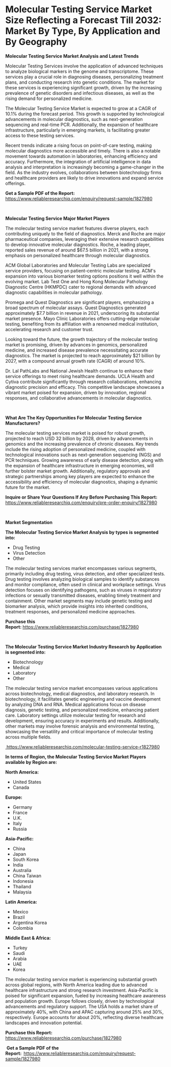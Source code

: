 <p><h1>Molecular Testing Service Market Size Reflecting a Forecast Till 2032: Market By Type, By Application and By Geography</h1></p><p><strong>Molecular Testing Service Market Analysis and Latest Trends</strong></p>
<p><p>Molecular Testing Services involve the application of advanced techniques to analyze biological markers in the genome and transcriptome. These services play a crucial role in diagnosing diseases, personalizing treatment plans, and conducting research into genetic conditions. The market for these services is experiencing significant growth, driven by the increasing prevalence of genetic disorders and infectious diseases, as well as the rising demand for personalized medicine. </p><p>The Molecular Testing Service Market is expected to grow at a CAGR of 10.1% during the forecast period. This growth is supported by technological advancements in molecular diagnostics, such as next-generation sequencing and real-time PCR. Additionally, the expansion of healthcare infrastructure, particularly in emerging markets, is facilitating greater access to these testing services.</p><p>Recent trends indicate a rising focus on point-of-care testing, making molecular diagnostics more accessible and timely. There is also a notable movement towards automation in laboratories, enhancing efficiency and accuracy. Furthermore, the integration of artificial intelligence in data analysis and interpretation is increasingly becoming a game-changer in the field. As the industry evolves, collaborations between biotechnology firms and healthcare providers are likely to drive innovations and expand service offerings.</p></p>
<p><strong>Get a Sample PDF of the Report:&nbsp;</strong> <a href="https://www.reliableresearchiq.com/enquiry/request-sample/1827980?utm_campaign=2810&utm_medium=2&utm_source=Github&utm_content=ia&utm_term=13042025&utm_id=molecular-testing-service">https://www.reliableresearchiq.com/enquiry/request-sample/1827980</a></p>
<p>&nbsp;</p>
<p><strong>Molecular Testing Service Major Market Players</strong></p>
<p><p>The molecular testing service market features diverse players, each contributing uniquely to the field of diagnostics. Merck and Roche are major pharmaceutical companies, leveraging their extensive research capabilities to develop innovative molecular diagnostics. Roche, a leading player, reported sales revenue of around $67.5 billion in 2021, with a strong emphasis on personalized healthcare through molecular diagnostics. </p><p>ACM Global Laboratories and Molecular Testing Labs are specialized service providers, focusing on patient-centric molecular testing. ACM's expansion into various biomarker testing options positions it well within the evolving market. Lab Test One and Hong Kong Molecular Pathology Diagnostic Centre (HKMPDC) cater to regional demands with advanced diagnostic capabilities in molecular pathology.</p><p>Promega and Quest Diagnostics are significant players, emphasizing a broad spectrum of molecular assays. Quest Diagnostics generated approximately $7.7 billion in revenue in 2021, underscoring its substantial market presence. Mayo Clinic Laboratories offers cutting-edge molecular testing, benefiting from its affiliation with a renowned medical institution, accelerating research and customer trust.</p><p>Looking toward the future, the growth trajectory of the molecular testing market is promising, driven by advances in genomics, personalized medicine, and increased disease prevalence necessitating accurate diagnostics. The market is projected to reach approximately $21 billion by 2027, with a compound annual growth rate (CAGR) of around 10%.</p><p>Dr. Lal PathLabs and National Jewish Health continue to enhance their service offerings to meet rising healthcare demands. UCLA Health and Cytiva contribute significantly through research collaborations, enhancing diagnostic precision and efficacy. This competitive landscape showcases a vibrant market poised for expansion, driven by innovation, regional responses, and collaborative advancements in molecular diagnostics.</p></p>
<p>&nbsp;</p>
<p><strong>What Are The Key Opportunities For Molecular Testing Service Manufacturers?</strong></p>
<p><p>The molecular testing services market is poised for robust growth, projected to reach USD 32 billion by 2028, driven by advancements in genomics and the increasing prevalence of chronic diseases. Key trends include the rising adoption of personalized medicine, coupled with technological innovations such as next-generation sequencing (NGS) and PCR techniques. Growing awareness of early disease detection, along with the expansion of healthcare infrastructure in emerging economies, will further bolster market growth. Additionally, regulatory approvals and strategic partnerships among key players are expected to enhance the accessibility and efficiency of molecular diagnostics, shaping a dynamic future for the market.</p></p>
<p><strong>Inquire or Share Your Questions If Any Before Purchasing This Report:</strong> <a href="https://www.reliableresearchiq.com/enquiry/pre-order-enquiry/1827980?utm_campaign=2810&utm_medium=2&utm_source=Github&utm_content=ia&utm_term=13042025&utm_id=molecular-testing-service">https://www.reliableresearchiq.com/enquiry/pre-order-enquiry/1827980</a></p>
<p>&nbsp;</p>
<p><strong>Market Segmentation</strong></p>
<p><strong>The Molecular Testing Service Market Analysis by types is segmented into:</strong></p>
<p><ul><li>Drug Testing</li><li>Virus Detection</li><li>Other</li></ul></p>
<p><p>The molecular testing services market encompasses various segments, primarily including drug testing, virus detection, and other specialized tests. Drug testing involves analyzing biological samples to identify substances and monitor compliance, often used in clinical and workplace settings. Virus detection focuses on identifying pathogens, such as viruses in respiratory infections or sexually transmitted diseases, enabling timely treatment and containment. Other market segments may include genetic testing and biomarker analysis, which provide insights into inherited conditions, treatment responses, and personalized medicine approaches.</p></p>
<p><strong>Purchase this Report:&nbsp;</strong><a href="https://www.reliableresearchiq.com/purchase/1827980?utm_campaign=2810&utm_medium=2&utm_source=Github&utm_content=ia&utm_term=13042025&utm_id=molecular-testing-service">https://www.reliableresearchiq.com/purchase/1827980</a></p>
<p>&nbsp;</p>
<p><strong>The Molecular Testing Service Market Industry Research by Application is segmented into:</strong></p>
<p><ul><li>Biotechnology</li><li>Medical</li><li>Laboratory</li><li>Other</li></ul></p>
<p><p>The molecular testing service market encompasses various applications across biotechnology, medical diagnostics, and laboratory research. In biotechnology, it facilitates genetic engineering and vaccine development by analyzing DNA and RNA. Medical applications focus on disease diagnosis, genetic testing, and personalized medicine, enhancing patient care. Laboratory settings utilize molecular testing for research and development, ensuring accuracy in experiments and results. Additionally, other markets may involve forensic analysis and environmental testing, showcasing the versatility and critical importance of molecular testing across multiple fields.</p></p>
<p><a href="https://www.reliableresearchiq.com/molecular-testing-service-r1827980?utm_campaign=2810&utm_medium=2&utm_source=Github&utm_content=ia&utm_term=13042025&utm_id=molecular-testing-service">&nbsp;https://www.reliableresearchiq.com/molecular-testing-service-r1827980</a></p>
<p><strong>In terms of Region, the Molecular Testing Service Market Players available by Region are:</strong></p>
<p>
    <p> <strong> North America: </strong>
        <ul>
            <li>United States</li>
            <li>Canada</li>
        </ul>
        </p> 
    <p> <strong> Europe: </strong>
        <ul>
            <li>Germany</li>
            <li>France</li>
            <li>U.K.</li>
            <li>Italy</li>
            <li>Russia</li>
        </ul>
        </p> 
    <p> <strong> Asia-Pacific: </strong>
        <ul>
            <li>China</li>
            <li>Japan</li>
            <li>South Korea</li>
            <li>India</li>
            <li>Australia</li>
            <li>China Taiwan</li>
            <li>Indonesia</li>
            <li>Thailand</li>
            <li>Malaysia</li>
        </ul>
        </p> 
    <p> <strong> Latin America: </strong>
        <ul>
            <li>Mexico</li>
            <li>Brazil</li>
            <li>Argentina Korea</li>
            <li>Colombia</li>
        </ul>
        </p> 
    <p> <strong> Middle East & Africa: </strong>
        <ul>
            <li>Turkey</li>
            <li>Saudi</li>
            <li>Arabia</li>
            <li>UAE</li>
            <li>Korea</li>
        </ul>
    </p>
    </p>
<p><p>The molecular testing service market is experiencing substantial growth across global regions, with North America leading due to advanced healthcare infrastructure and strong research investment. Asia-Pacific is poised for significant expansion, fueled by increasing healthcare awareness and population growth. Europe follows closely, driven by technological advancements and regulatory support. The USA holds a market share of approximately 40%, with China and APAC capturing around 25% and 30%, respectively. Europe accounts for about 20%, reflecting diverse healthcare landscapes and innovation potential.</p></p>
<p><strong>Purchase this Report: </strong><a href="https://www.reliableresearchiq.com/purchase/1827980?utm_campaign=2810&utm_medium=2&utm_source=Github&utm_content=ia&utm_term=13042025&utm_id=molecular-testing-service">https://www.reliableresearchiq.com/purchase/1827980</a></p>
<p>&nbsp;<strong>Get a Sample PDF of the Report:&nbsp;&nbsp;</strong><a href="https://www.reliableresearchiq.com/enquiry/request-sample/1827980?utm_campaign=2810&utm_medium=2&utm_source=Github&utm_content=ia&utm_term=13042025&utm_id=molecular-testing-service">https://www.reliableresearchiq.com/enquiry/request-sample/1827980</a></p>
<p><strong></strong></p>
<p><p></p><p></p><p></p></p>